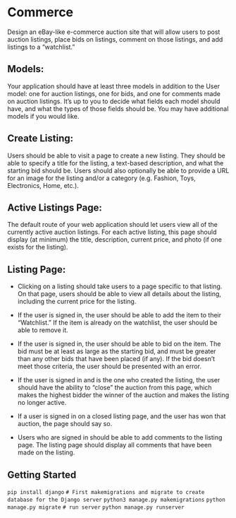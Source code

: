 # Commerce

Design an eBay-like e-commerce auction site that will allow users to post auction listings, place bids on listings, comment on those listings, and add listings to a “watchlist.”

## Models:
 Your application should have at least three models in addition to the User model: one for auction listings, one for bids, and one for comments made on auction listings. It’s up to you to decide what fields each model should have, and what the types of those fields should be. You may have additional models if you would like.

 ## Create Listing: 
 Users should be able to visit a page to create a new listing. They should be able to specify a title for the listing, a text-based description, and what the starting bid should be. Users should also optionally be able to provide a URL for an image for the listing and/or a category (e.g. Fashion, Toys, Electronics, Home, etc.).

 ## Active Listings Page:
 The default route of your web application should let users view all of the currently active auction listings. For each active listing, this page should display (at minimum) the title, description, current price, and photo (if one exists for the listing).

 ## Listing Page: 
 * Clicking on a listing should take users to a page specific to that listing. On that page, users should be able to view all details about the listing, including the current price for the listing.

* If the user is signed in, the user should be able to add the item to their “Watchlist.” If the item is already on the watchlist, the user should be able to remove it.

* If the user is signed in, the user should be able to bid on the item. The bid must be at least as large as the starting bid, and must be greater than any other bids that have been placed (if any). If the bid doesn’t meet those criteria, the user should be presented with an error.

* If the user is signed in and is the one who created the listing, the user should have the ability to “close” the auction from this page, which makes the highest bidder the winner of the auction and makes the listing no longer active.

* If a user is signed in on a closed listing page, and the user has won that auction, the page should say so.

* Users who are signed in should be able to add comments to the listing page. The listing page should display all comments that have been made on the listing.


## Getting Started
`pip install django`
`# First makemigrations and migrate to create database for the Django server`
`python3 manage.py makemigrations`
`python manage.py migrate`
`# run server`
`python manage.py runserver`
